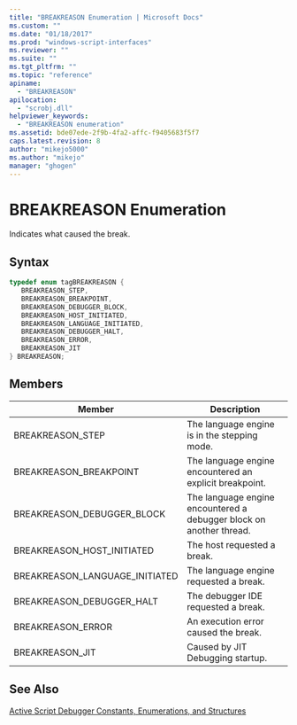 ```yaml
---
title: "BREAKREASON Enumeration | Microsoft Docs"
ms.custom: ""
ms.date: "01/18/2017"
ms.prod: "windows-script-interfaces"
ms.reviewer: ""
ms.suite: ""
ms.tgt_pltfrm: ""
ms.topic: "reference"
apiname: 
  - "BREAKREASON"
apilocation: 
  - "scrobj.dll"
helpviewer_keywords: 
  - "BREAKREASON enumeration"
ms.assetid: bde07ede-2f9b-4fa2-affc-f9405683f5f7
caps.latest.revision: 8
author: "mikejo5000"
ms.author: "mikejo"
manager: "ghogen"
---
```

# BREAKREASON Enumeration
Indicates what caused the break.  
  
## Syntax  
  
```cpp
typedef enum tagBREAKREASON {  
   BREAKREASON_STEP,  
   BREAKREASON_BREAKPOINT,  
   BREAKREASON_DEBUGGER_BLOCK,  
   BREAKREASON_HOST_INITIATED,  
   BREAKREASON_LANGUAGE_INITIATED,  
   BREAKREASON_DEBUGGER_HALT,  
   BREAKREASON_ERROR,  
   BREAKREASON_JIT  
} BREAKREASON;  
```  
  
## Members  
  
|Member|Description|  
|------------|-----------------|  
|BREAKREASON_STEP|The language engine is in the stepping mode.|  
|BREAKREASON_BREAKPOINT|The language engine encountered an explicit breakpoint.|  
|BREAKREASON_DEBUGGER_BLOCK|The language engine encountered a debugger block on another thread.|  
|BREAKREASON_HOST_INITIATED|The host requested a break.|  
|BREAKREASON_LANGUAGE_INITIATED|The language engine requested a break.|  
|BREAKREASON_DEBUGGER_HALT|The debugger IDE requested a break.|  
|BREAKREASON_ERROR|An execution error caused the break.|  
|BREAKREASON_JIT|Caused by JIT Debugging startup.|  
  
## See Also  
 [Active Script Debugger Constants, Enumerations, and Structures](../../winscript/reference/active-script-debugger-constants-enumerations-and-structures.md)